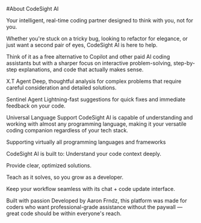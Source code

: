 #About CodeSight AI

Your intelligent, real-time coding partner designed to think with you, not for you.

Whether you're stuck on a tricky bug, looking to refactor for elegance, or just want a second pair of eyes, CodeSight AI is here to help.

Think of it as a free alternative to Copilot and other paid AI coding assistants but with a sharper focus on interactive problem-solving, step-by-step explanations, and code that actually makes sense.

X.T Agent
Deep, thoughtful analysis for complex problems that require careful consideration and detailed solutions.

Sentinel Agent
Lightning-fast suggestions for quick fixes and immediate feedback on your code.

Universal Language Support
CodeSight AI is capable of understanding and working with almost any programming language, making it your versatile coding companion regardless of your tech stack.

Supporting virtually all programming languages and frameworks

CodeSight AI is built to:
Understand your code context deeply.

Provide clear, optimized solutions.

Teach as it solves, so you grow as a developer.

Keep your workflow seamless with its chat + code update interface.

Built with passion
Developed by Aaron Frndz, this platform was made for coders who want professional-grade assistance without the paywall — great code should be within everyone's reach.
